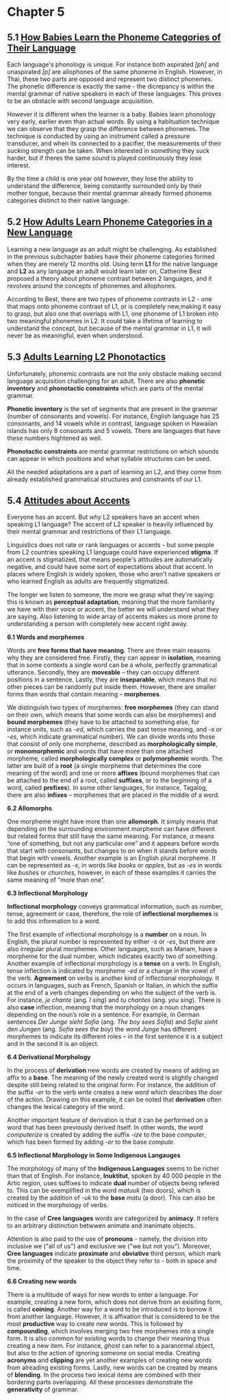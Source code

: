 # Chapter 5

## 5.1 [How Babies Learn the Phoneme Categories of Their Language](https://ecampusontario.pressbooks.pub/essentialsoflinguistics/chapter/5-2-how-babies-learn-the-phoneme-categories-of-their-language/)

Each language's phonology is unique. For instance both aspirated *[ph]* and unaspirated *[p]* are allophones of the same phoneme in English. However, in Thai, these two parts are opposed and represent two distinct phonemes. The phonetic difference is exactly the same - the dicrepancy is within the mental grammar of native speakers in each of these languages. This proves to be an obstacle with second language acquisition. 

However it is different when the learner is a baby. Babies learn phonology very early, earlier even than actual words. By using a habituation technique we can observe that they grasp the difference between phonemes. The technique is conducted by using an instrument called a pressure transducer, and when its connected to  a pacifier, the measurements of their sucking strength can be taken. When interested in something they suck harder, but if theres the same sound is played continuously they lose interest. 

By the time a child is one year old however, they lose the ability to understand the difference, being constantly surrounded only by their mother tongue, because their mental grammar already formed phoneme categories distinct to their native language.

## 5.2 [How Adults Learn Phoneme Categories in a New Language](https://ecampusontario.pressbooks.pub/essentialsoflinguistics/chapter/5-3-how-adults-learn-the-phoneme-categories-in-a-new-language/)

Learning a new language as an adult might be challenging. As established in the previous subchapter babies have their phoneme categories formed when they are merely 12 months old. Using term **L1** for the native language and **L2** as any language an adult would learn later on, Catherine Best proposed a theory about phoneme contrast between 2 languages, and it revolves around the concepts 
of phonemes and allophones. 

According to Best, there are two types of phoneme contrasts in L2 - one that maps onto phoneme contrast of L1, or is completely new,making it easy to grasp, but also one that overlaps with L1, one phoneme of L1 broken into two meaningful phonemes in L2. It could take a lifetime of learning to understand the concept, but because of the mental grammar in L1, it will never be as meaningful, even when 
understood. 

## 5.3 [Adults Learning L2 Phonotactics](https://ecampusontario.pressbooks.pub/essentialsoflinguistics/chapter/5-3-adults-learning-l2-phonotactics/)

Unfortunately, phonemic contrasts are not the only obstacle making second language acquisition challenging for an adult. There are also **phonetic inventory** and **phonotactic constraints** which are parts of the mental grammar. 

**Phonetic inventory** is the set of segments that are present in the grammar (number of consonants and vowels). For instance, English language has 25 consonants, and 14 vowels while in contrast, language spoken in Hawaiian islands has only 8 consonants and 5 vowels. There are languages that have these numbers hightened as well. 

**Phonotactic constraints** are mental grammar restrictions on which sounds can appear in which positions and what syllable structures can be used. 

All the needed adaptations are a part of learning an L2, and they come from already established grammatical structures and constraints of our L1.  

## 5.4 [Attitudes about Accents](https://ecampusontario.pressbooks.pub/essentialsoflinguistics/chapter/5-3-attitudes-about-accents/)

Everyone has an accent. But *why* L2 speakers have an accent when speaking L1 language? The accent of L2 speaker is heavily influenced by their mental grammar and restrictions of their L1 language. 

Linguistics does not rate or rank languages or accents - but some people from L2 countries speaking L1 language could have experienced **stigma**. If an accent is stigmatized, that means people's attitudes are automatically negative, and could have some sort of expectations about that accent. In places where English is widely spoken, those who aren't native speakers or who learned English as adults are frequently stigmatized.

The longer we listen to someone, the more we grasp what they're saying: this is known as **perceptual adaptation**, meaning that the more familiarity we have with their voice or accent, the better we will understand what they are saying. Also listening to wide array of accents makes us more prone to understanding a person with completely new accent right away.

**6.1 Words and morphemes**

Words are **free forms that have meaning**. There are three main reasons why they are considered free. Firstly, they can appear in **isolation**, meaning that in some contexts a single word can be a whole, perfectly grammatical utterance. Secondly, they are **moveable** – they can occupy different positions in a sentence. Lastly, they are **inseparable**, which means that no other pieces can be randomly put inside them. However, there are smaller forms than words that contain meaning – **morphemes**.

We distinguish two types of morphemes: **free morphemes** (they can stand on their own, which means that some words can also be morphemes) and **bound morphemes** (they have to be attached to something else, for instance units, such as _-ed_, which carries the past tense meaning, and _-s_ or _-es_, which indicate grammatical number). We can divide words into those that consist of only one morpheme, described as **morphologically simple**, or **monomorphemic** and words that have more than one attached morpheme, called **morphologically complex** or **polymorphemic** words. The latter are built of a **root** (a single morpheme that determines the core meaning of the word) and one or more **affixes** (bound morphemes that can be attached to the end of a root, called **suffixes**, or to the beginning of a word, called **prefixes**). In some other languages, for instance, Tagalog, there are also **infixes** – morphemes that are placed in the middle of a word.

**6.2 Allomorphs**

One morpheme might have more than one **allomorph**. It simply means that depending on the surrounding environment morpheme can have different but related forms that still have the same meaning. For instance, _a_ means “one of something, but not any particular one” and it appears before words that start with consonants, but changes to _an_ when it stands before words that begin with vowels. Another example is an English plural morpheme. It can be represented as _-s_, in words like _books_ or _apples_, but as _-es_ in words like _bushes_ or _churches_, however, in each of these examples it carries the same meaning of “more than one”.

**6.3 Inflectional Morphology**

**Inflectional morphology** conveys grammatical information, such as number, tense, agreement or case, therefore, the role of **inflectional morphemes** is to add this information to a word.

The first example of inflectional morphology is a **number** on a noun. In English, the plural number is represented by either _-s_ or _-es_, but there are also irregular plural morphemes. Other languages, such as Manam, have a morpheme for the dual number, which indicates exactly two of something. Another example of inflectional morphology is a **tense** on a verb. In English, tense inflection is indicated by morpheme _-ed_ or a change in the vowel of the verb. **Agreement** on verbs is another kind of inflectional morphology. It occurs in languages, such as French, Spanish or Italian, in which the suffix at the end of a verb changes depending on who the subject of the verb is. For instance, _je chante_ (ang. _I sing_) and _tu chantes_ (ang. _you sing_). There is also **case** inflection, meaning that the morphology on a noun changes depending on the noun’s role in a sentence. For example, in German sentences _Der Junge sieht Sofia_ (ang. _The boy sees Sofia_) and _Sofia sieht den Jungen_ (ang. _Sofia sees the boy_) the word _Junge_ has different morphemes to indicate its different roles – in the first sentence it is a subject and in the second it is an object.

**6.4 Derivational Morphology**

In the process of **derivation** new words are created by means of adding an affix to a **base**. The meaning of the newly created word is slightly changed despite still being related to the original form. For instance, the addition of the suffix _-er_ to the verb _write_ creates a new word which describes the doer of the action. Drawing on this example, it can be noted that **derivation** often changes the lexical category of the word.

Another important feature of derivation is that it can be performed on a word that has been previously derived itself. In other words, the word _computerize_ is created by adding the suffix _-ize_ to the base _computer_, which has been formed by adding _-er_ to the base _compute_.

**6.5 Inflectional Morphology in Some Indigenous Langauges**

The morphology of many of the **Indigenous Languages** seems to be richer than that of English. For instance, **Inuktitut**, spoken by 40 000 people in the Artic region, uses suffixes to indicate **dual** number of objects being refered to. This can be exemplified in the word _matuuk_ (two doors), which is created by the addition of _-uk_ to the **base** _matu_ (a door). This can also be noticed in the morphology of verbs.

In the case of **Cree languages** words are categorized by **animacy**. It refers to an arbitrary distinction betwwen animate and inanimate objects.

Attention is also paid to the use of **pronouns** - namely, the division into inclusive we ("all of us") and exclusive we ("we but not you"). Moreover, **Cree languages** indicate **proximate** and **obviative** third person, which mark the proximity of the speaker to the object they refer to - both in space and time.

**6.6 Creating new words**

There is a multitude of ways for new words to enter a language. For example, creating a new form, which does not derive from an exisiting form, is called **coining**. Another way for a word to be introduced is to borrow it from another language. However, it is affixation that is considered to be the most **productive** way to create new words. This is followed by **compounding**, which involves merging two free morphemes into a single form. It is also common for existing words to change their meaning thus creating a new item. For instance, _ghost_ can refer to a paranormal object, but also to the action of ignoring someone on social media. Creating **acronyms** and **clipping** are yet another examples of creating new words from alreading existing forms. Lastly, new words can be created by means of **blending**. In the process two lexical items are combined with their bordering parts overlapping. All these processes demonstrate the **generativity** of grammar.
